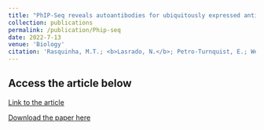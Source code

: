 ```yaml
---
title: "PhIP-Seq reveals autoantibodies for ubiquitously expressed antigens in viral myocarditis"
collection: publications
permalink: /publication/Phip-seq
date: 2022-7-13
venue: 'Biology'
citation: 'Rasquinha, M.T.; <b>Lasrado, N.</b>; Petro-Turnquist, E.; Weaver, E.; Venkataraman, T.; Anderson, D.; Laserson, U.; Larman, H.B.; Reddy, J., 2022. PhIP-Seq Reveals Autoantibodies for Ubiquitously Expressed Antigens in Viral Myocarditis. Biology'
---
```


Access the article below
----
[Link to the article](https://doi.org/10.3390/biology11071055)

[Download the paper here](http://ninaadlasrado.github.io/files/BOSD.pdf)
